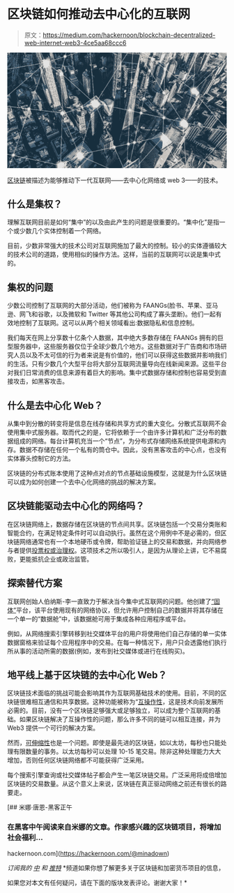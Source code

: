 # 区块链如何推动去中心化的互联网

> 原文：<https://medium.com/hackernoon/blockchain-decentralized-web-internet-web3-4ce5aa68ccc6>

![](img/267b727bc50ecfd7566f2caac092bba0.png)

[区块链](https://hackernoon.com/blockchain/home)被描述为能够推动下一代互联网——去中心化网络或 web 3——的技术。

## 什么是集权？

理解互联网目前是如何“集中”的以及由此产生的问题是很重要的。“集中化”是指一个或少数几个实体控制着一个网络。

目前，少数非常强大的技术公司对互联网施加了最大的控制。较小的实体遵循较大的技术公司的道路，使用相似的操作方法。这样，当前的互联网可以说是集中式的。

## 集权的问题

少数公司控制了互联网的大部分活动，他们被称为 FAANGs(脸书、苹果、亚马逊、网飞和谷歌，以及微软和 Twitter 等其他公司构成了寡头垄断)。他们一起有效地控制了互联网。这可以从两个相关领域看出:数据隐私和信息控制。

我们每天在网上分享数十亿条个人数据，其中绝大多数存储在 FAANGs 拥有的巨型服务器中，这些服务器仅位于全球少数几个地方。这些数据对于广告商和市场研究人员以及不太可信的行为者来说是有价值的，他们可以获得这些数据并影响我们的生活。只有少数几个大型平台将大部分互联网流量导向在线新闻来源。这些平台对我们日常消费的信息来源有着巨大的影响。集中式数据存储和控制也容易受到直接攻击，如黑客攻击。

## 什么是去中心化 Web？

从集中到分散的转变将是信息在线存储和共享方式的重大变化。分散式互联网不会使用集中式服务器。取而代之的是，它将依赖于一个由许多计算机和广泛分布的数据组成的网络。每台计算机充当一个“节点”，为分布式存储网络系统提供电源和内存。数据不存储在任何一个私有的筒仓中。因此，没有黑客攻击的中心点，也没有实体寡头控制它的方法。

区块链的分布式账本使用了这种点对点的节点基础设施模型，这就是为什么区块链可以成为如何创建一个去中心化网络的挑战的解决方案。

## 区块链能驱动去中心化的网络吗？

在区块链网络上，数据存储在区块链的节点间共享。区块链包括一个交易分类账和智能合约，在满足特定条件时可以自动执行。虽然在这个用例中不是必需的，但区块链网络通常也有一个本地硬币或令牌，帮助验证链上的交易和数据，并向网络参与者提供[投票权或治理权](https://news.coinsquare.com/learn-coinsquare/proof-of-work-vs-proof-of-stake/)。这项技术之所以吸引人，是因为从理论上讲，它不易腐败，更能抵抗企业或政治监管。

## 探索替代方案

互联网创始人伯纳斯-李一直致力于解决当今集中式互联网的问题。他创建了[“固体”](https://www.telegraph.co.uk/technology/2018/10/01/web-pioneer-sir-tim-berners-lee-faces-uphill-battle-reinvent/)平台，该平台使用现有的网络协议，但允许用户控制自己的数据并将其存储在一个单一的“数据舱”中，该数据舱可用于集成各种应用程序或平台。

例如，从网络搜索引擎转移到社交媒体平台的用户将使用他们自己存储的单一实体数据窗格来验证每个应用程序中的交易。在每一种情况下，用户只会透露他们执行所从事的活动所需的数据(例如，发布到社交媒体或进行在线购买)。

## 地平线上基于区块链的去中心化 Web？

区块链技术面临的挑战可能会影响其作为互联网基础技术的使用。目前，不同的区块链很难相互通信和共享数据。这种功能被称为“[互操作性](https://www.google.com/search?rlz=1C5CHFA_enVN829VN829&ei=1ggzXPeDDoXr-QaNppXACQ&q=hackernoon.com+interoperability&oq=hackernoon.com+interoperability&gs_l=psy-ab.3...3204.4891..5048...0.0..0.924.1100.1j1j6-1......0....1j2..gws-wiz.......0j0i7i10i30j0i7i30j0i10i30j0i30.EjWnMHvhNA8)，这是技术向前发展所必需的。目前，没有一个区块链足够强大或足够独立，可以成为整个互联网的基础。如果区块链解决了互操作性的问题，那么许多不同的链可以相互连接，并为 Web3 提供一个可行的解决方案。

然而，[可伸缩性](https://hackernoon.com/blockchain-scalability-layer2-bitcoin-ethereum-bb34afd1f9d2)也是一个问题。即使是最先进的区块链，如以太坊，每秒也只能处理有限数量的事务。以太坊每秒可以处理 10-15 笔交易。除非这种处理能力大大增加，否则任何区块链网络都不可能获得广泛采用。

每个搜索引擎查询或社交媒体帖子都会产生一笔区块链交易。广泛采用将成倍增加区块链的交易数量。从这个意义上来说，区块链在真正驱动网络之前还有很长的路要走。

[](https://hackernoon.com/@minadown) [## 米娜·唐恩-黑客正午

### 在黑客中午阅读来自米娜的文章。作家感兴趣的区块链项目，将增加社会福利…

hackernoon.com](https://hackernoon.com/@minadown) 

*订阅我的* [*中*](/@minadown) *和* [*推特*](https://twitter.com/minad21) *频道如果你想了解更多关于区块链和加密货币项目的信息，

如果您对本文有任何疑问，请在下面的版块发表评论。谢谢大家！*